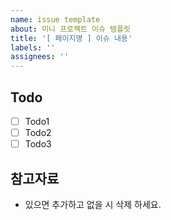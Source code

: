 ```yaml
---
name: issue template
about: 미니 프로젝트 이슈 템플릿
title: '[ 페이지명 ] 이슈 내용'
labels: ''
assignees: ''
---
```


## Todo

- [ ] Todo1
- [ ] Todo2
- [ ] Todo3

## 참고자료

- 있으면 추가하고 없을 시 삭제 하세요.
